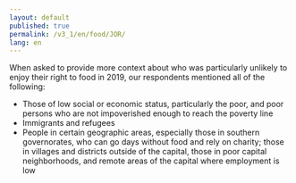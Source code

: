 ```yaml
---
layout: default
published: true
permalink: /v3_1/en/food/JOR/
lang: en
---
```

When asked to provide more context about who was particularly unlikely to enjoy their right to food in 2019, our respondents mentioned all of the following:  

- Those of low social or economic status, particularly the poor, and poor persons who are not impoverished enough to reach the poverty line 
- Immigrants and refugees  
- People in certain geographic areas, especially those in southern governorates, who can go days without food and rely on charity; those in villages and districts outside of the capital, those in poor capital neighborhoods, and remote areas of the capital where employment is low
 
